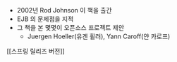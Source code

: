 - 2002년 Rod Johnson 이 책을 출간
- EJB 의 문제점을 지적
- 그 책을 본 몇몇이 오픈소스 프로젝트 제안
	- Juergen Hoeller(유겐 휠러), Yann Caroff(얀 카로프)

[[스프링 릴리즈 버전]]
